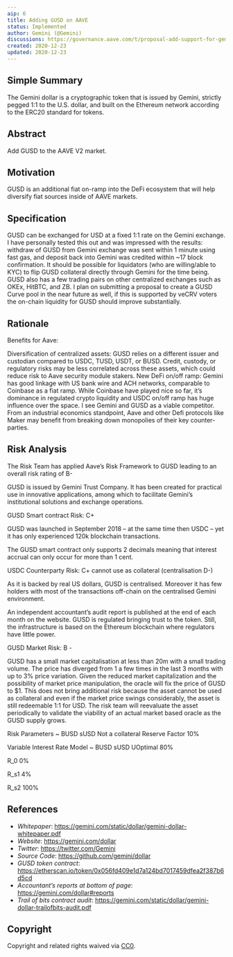 ```yaml
---
aip: 6
title: Adding GUSD on AAVE
status: Implemented
author: Gemini (@Gemini)
discussions: https://governance.aave.com/t/proposal-add-support-for-gemini-gusd/384
created: 2020-12-23
updated: 2020-12-23
---
```

## Simple Summary
The Gemini dollar is a cryptographic token that is issued by Gemini, strictly pegged 1:1 to the U.S. dollar, and built on the Ethereum network according to the ERC20 standard for tokens.


## Abstract
Add GUSD to the AAVE V2 market.

## Motivation
GUSD is an additional fiat on-ramp into the DeFi ecosystem that will help diversify fiat sources inside of AAVE markets.

## Specification
GUSD can be exchanged for USD at a fixed 1:1 rate on the Gemini exchange. I have personally tested this out and was impressed with the results: withdraw of GUSD from Gemini exchange was sent within 1 minute using fast gas, and deposit back into Gemini was credited within ~17 block confirmation. It should be possible for liquidators (who are willing/able to KYC) to flip GUSD collateral directly through Gemini for the time being. GUSD also has a few trading pairs on other centralized exchanges such as OKEx, HitBTC, and ZB. I plan on submitting a proposal to create a GUSD Curve pool in the near future as well, if this is supported by veCRV voters the on-chain liquidity for GUSD should improve substantially.

## Rationale
Benefits for Aave:

Diversification of centralized assets: GUSD relies on a different issuer and custodian compared to USDC, TUSD, USDT, or BUSD. Credit, custody, or regulatory risks may be less correlated across these assets, which could reduce risk to Aave security module stakers.
New DeFi on/off ramp: Gemini has good linkage with US bank wire and ACH networks, comparable to Coinbase as a fiat ramp.
While Coinbase have played nice so far, it’s dominance in regulated crypto liquidity and USDC on/off ramp has huge influence over the space. I see Gemini and GUSD as a viable competitor. From an industrial economics standpoint, Aave and other Defi protocols like Maker may benefit from breaking down monopolies of their key counter-parties.

## Risk Analysis

The Risk Team has applied Aave’s Risk Framework to GUSD leading to an overall risk rating of B-

GUSD is issued by Gemini Trust Company. It has been created for practical use in innovative applications, among which to facilitate Gemini’s institutional solutions and exchange operations.

GUSD Smart contract Risk: C+

GUSD was launched in September 2018 – at the same time then USDC – yet it has only experienced 120k blockchain transactions.

The GUSD smart contract only supports 2 decimals meaning that interest accrual can only occur for more than 1 cent.

USDC Counterparty Risk: C+ cannot use as collateral (centralisation D-)

As it is backed by real US dollars, GUSD is centralised. Moreover it has few holders with most of the transactions off-chain on the centralised Gemini environment.

An independent accountant’s audit report is published at the end of each month on the website. GUSD is regulated bringing trust to the token. Still, the infrastructure is based on the Ethereum blockchain where regulators have little power.

GUSD Market Risk: B -

GUSD has a small market capitalisation at less than 20m with a small trading volume. The price has diverged from 1 a few times in the last 3 months with up to 3% price variation.
Given the reduced market capitalization and the possibility of market price manipulation, the oracle will fix the price of GUSD to $1. This does not bring additional risk because the asset cannot be used as collateral and even if the market price swings considerably, the asset is still redeemable 1:1 for USD. The risk team will reevaluate the asset periodically to validate the viability of an actual market based oracle as the GUSD supply grows.  

Risk Parameters ~ BUSD sUSD
Not a collateral
Reserve Factor 10%

Variable Interest Rate Model ~ BUSD sUSD
UOptimal 80%

R_0 0%

R_s1 4%

R_s2 100%

## References

- *Whitepaper*: https://gemini.com/static/dollar/gemini-dollar-whitepaper.pdf
- *Website*: https://gemini.com/dollar
- *Twitter*: https://twitter.com/Gemini
- *Source Code*: https://github.com/gemini/dollar
- *GUSD token contract*: https://etherscan.io/token/0x056fd409e1d7a124bd7017459dfea2f387b6d5cd
- *Accountant’s reports at bottom of page*: https://gemini.com/dollar#reports
- *Trail of bits contract audit*: https://gemini.com/static/dollar/gemini-dollar-trailofbits-audit.pdf

## Copyright
Copyright and related rights waived via [CC0](https://creativecommons.org/publicdomain/zero/1.0/).
